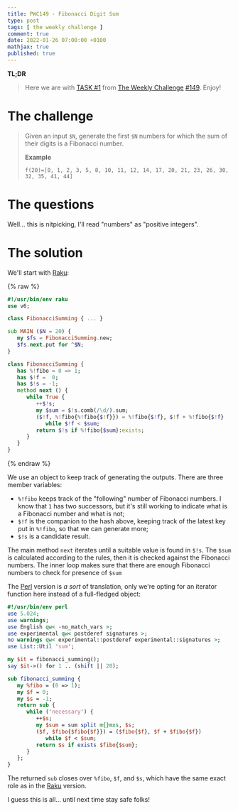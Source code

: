 ```yaml
---
title: PWC149 - Fibonacci Digit Sum
type: post
tags: [ the weekly challenge ]
comment: true
date: 2022-01-26 07:00:00 +0100
mathjax: true
published: true
---
```


**TL;DR**

> Here we are with [TASK #1][] from [The Weekly Challenge][]
> [#149][]. Enjoy!

# The challenge

> Given an input `$N`, generate the first `$N` numbers for which the sum
> of their digits is a Fibonacci number.
>
> **Example**
>
>     f(20)=[0, 1, 2, 3, 5, 8, 10, 11, 12, 14, 17, 20, 21, 23, 26, 30, 32, 35, 41, 44]

# The questions

Well... this is nitpicking, I'll read "numbers" as "positive integers".

# The solution

We'll start with [Raku][]:

{% raw %}
```raku
#!/usr/bin/env raku
use v6;

class FibonacciSumming { ... }

sub MAIN ($N = 20) {
   my $fs = FibonacciSumming.new;
   $fs.next.put for ^$N;
}

class FibonacciSumming {
   has %!fibo = 0 => 1;
   has $!f =  0;
   has $!s = -1;
   method next () {
      while True {
         ++$!s;
         my $sum = $!s.comb(/\d/).sum;
         ($!f, %!fibo{%!fibo{$!f}}) = %!fibo{$!f}, $!f + %!fibo{$!f}
            while $!f < $sum;
         return $!s if %!fibo{$sum}:exists;
      }
   }
}
```
{% endraw %}

We use an object to keep track of generating the outputs. There are
three member variables:

- `%!fibo` keeps track of the "following" number of Fibonacci numbers. I
  know that `1` has two successors, but it's still working to indicate
  what is a Fibonacci number and what is not;
- `$!f` is the companion to the hash above, keeping track of the latest
  key put in `%!fibo`, so that we can generate more;
- `$!s` is a candidate result.

The main method `next` iterates until a suitable value is found in
`$!s`. The `$sum` is calculated according to the rules, then it is
checked against the Fibonacci numbers. The inner loop makes sure that
there are enough Fibonacci numbers to check for presence of `$sum`

The [Perl][] version is *a sort* of translation, only we're opting for
an iterator function here instead of a full-fledged object:

```perl
#!/usr/bin/env perl
use 5.024;
use warnings;
use English qw< -no_match_vars >;
use experimental qw< postderef signatures >;
no warnings qw< experimental::postderef experimental::signatures >;
use List::Util 'sum';

my $it = fibonacci_summing();
say $it->() for 1 .. (shift || 20);

sub fibonacci_summing {
   my %fibo = (0 => 1);
   my $f = 0;
   my $s = -1;
   return sub {
      while ('necessary') {
         ++$s;
         my $sum = sum split m{}mxs, $s;
         ($f, $fibo{$fibo{$f}}) = ($fibo{$f}, $f + $fibo{$f})
            while $f < $sum;
         return $s if exists $fibo{$sum};
      }
   };
}
```

The returned `sub` closes over `%fibo`, `$f`, and `$s`, which have the
same exact role as in the [Raku][] version.

I guess this is all... until next time stay safe folks!


[The Weekly Challenge]: https://theweeklychallenge.org/
[#149]: https://theweeklychallenge.org/blog/perl-weekly-challenge-149/
[TASK #1]: https://theweeklychallenge.org/blog/perl-weekly-challenge-149/#TASK1
[Perl]: https://www.perl.org/
[Raku]: https://raku.org/
